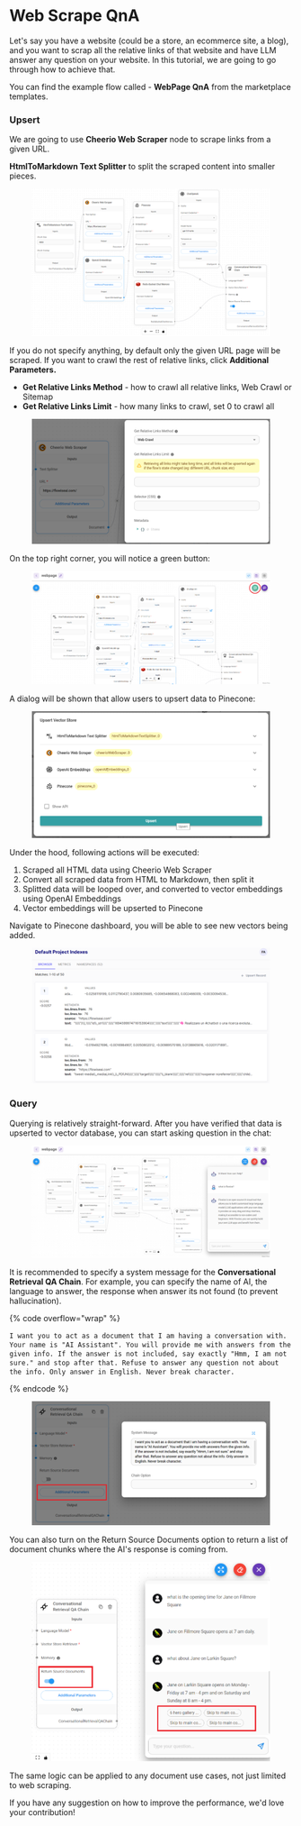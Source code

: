 # Web Scrape QnA

Let's say you have a website (could be a store, an ecommerce site, a blog), and you want to scrap all the relative links of that website and have LLM answer any question on your website. In this tutorial, we are going to go through how to achieve that.

You can find the example flow called - **WebPage QnA** from the marketplace templates.

### Upsert

We are going to use **Cheerio Web Scraper** node to scrape links from a given URL.

**HtmlToMarkdown Text Splitter** to split the scraped content into smaller pieces.

<figure><img src="../.gitbook/assets/image.png" alt=""><figcaption></figcaption></figure>

If you do not specify anything, by default only the given URL page will be scraped. If you want to crawl the rest of relative links, click **Additional Parameters.**

* **Get Relative Links Method** - how to crawl all relative links, Web Crawl or Sitemap
* **Get Relative Links Limit** - how many links to crawl, set 0 to crawl all

<figure><img src="../.gitbook/assets/image (1).png" alt=""><figcaption></figcaption></figure>

On the top right corner, you will notice a green button:

<figure><img src="../.gitbook/assets/Untitled.png" alt=""><figcaption></figcaption></figure>

A dialog will be shown that allow users to upsert data to Pinecone:

<figure><img src="../.gitbook/assets/image (2).png" alt=""><figcaption></figcaption></figure>

Under the hood, following actions will be executed:

1. Scraped all HTML data using Cheerio Web Scraper
2. Convert all scraped data from HTML to Markdown, then split it
3. Splitted data will be looped over, and converted to vector embeddings using OpenAI Embeddings
4. Vector embeddings will be upserted to Pinecone

Navigate to Pinecone dashboard, you will be able to see new vectors being added.

<figure><img src="../.gitbook/assets/image (3).png" alt=""><figcaption></figcaption></figure>

### Query

Querying is relatively straight-forward. After you have verified that data is upserted to vector database, you can start asking question in the chat:

<figure><img src="../.gitbook/assets/image (4).png" alt=""><figcaption></figcaption></figure>

It is recommended to specify a system message for the **Conversational Retrieval QA Chain**. For example, you can specify the name of AI, the language to answer, the response when answer its not found (to prevent hallucination).

{% code overflow="wrap" %}
```
I want you to act as a document that I am having a conversation with. Your name is "AI Assistant". You will provide me with answers from the given info. If the answer is not included, say exactly "Hmm, I am not sure." and stop after that. Refuse to answer any question not about the info. Only answer in English. Never break character.
```
{% endcode %}

<figure><img src="../.gitbook/assets/Untitled (1) (1).png" alt=""><figcaption></figcaption></figure>

You can also turn on the Return Source Documents option to return a list of document chunks where the AI's response is coming from.

<figure><img src="../.gitbook/assets/Untitled (1).png" alt="" width="563"><figcaption></figcaption></figure>

The same logic can be applied to any document use cases, not just limited to web scraping.

If you have any suggestion on how to improve the performance, we'd love your contribution!
